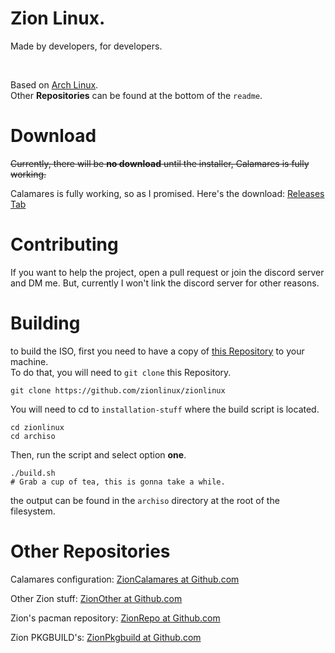 # Zion Linux.
Made by developers, for developers.

<br>

Based on [Arch Linux](https://archlinux.org). <br>
Other **Repositories** can be found at the bottom of the ``readme``.

# Download

~~Currently, there will be **no download** until the installer, Calamares is fully working.~~

Calamares is fully working, so as I promised. Here's the download: [Releases Tab](https://github.com/zionlinux/zionlinux/releases)



# Contributing

If you want to help the project, open a pull request or join the discord server and DM me.
But, currently I won't link the discord server for other reasons.

# Building

to build the ISO, first you need to have a copy of [this Repository](https://github.com/zionlinux/zionlinux) to your machine. <br>
To do that, you will need to ``git clone`` this Repository.

```
git clone https://github.com/zionlinux/zionlinux
```

You will need to cd to ``installation-stuff`` where the build script is located.

```
cd zionlinux
cd archiso
```
Then, run the script and select option **one**.

```
./build.sh
# Grab a cup of tea, this is gonna take a while.
```

the output can be found in the ``archiso`` directory at the root of the filesystem.

# Other Repositories

Calamares configuration: [ZionCalamares at Github.com](https://github.com/zionlinux/zioncalamares)

Other Zion stuff: [ZionOther at Github.com](https://github.com/zionlinux/zionother)

Zion's pacman repository: [ZionRepo at Github.com](https://github.com/zionlinux/ZionRepo)

Zion PKGBUILD's: [ZionPkgbuild at Github.com](https://github.com/zionlinux/ZionPkgbuild)